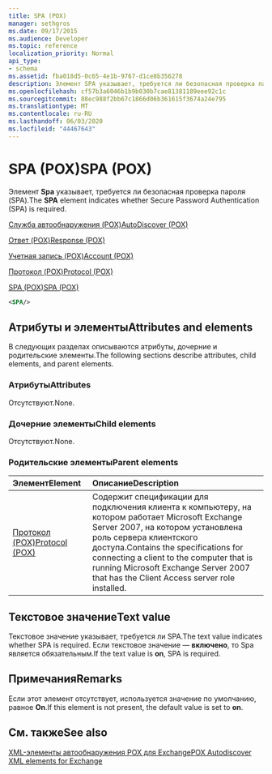 ```yaml
---
title: SPA (POX)
manager: sethgros
ms.date: 09/17/2015
ms.audience: Developer
ms.topic: reference
localization_priority: Normal
api_type:
- schema
ms.assetid: fba018d5-0c65-4e1b-9767-d1ce8b356278
description: Элемент SPA указывает, требуется ли безопасная проверка пароля (SPA).
ms.openlocfilehash: cf57b3a6046b1b9b030b7cae81381189eee92c1c
ms.sourcegitcommit: 88ec988f2bb67c1866d06b361615f3674a24e795
ms.translationtype: MT
ms.contentlocale: ru-RU
ms.lasthandoff: 06/03/2020
ms.locfileid: "44467643"
---
```

# <a name="spa-pox"></a><span data-ttu-id="b15c1-103">SPA (POX)</span><span class="sxs-lookup"><span data-stu-id="b15c1-103">SPA (POX)</span></span>

<span data-ttu-id="b15c1-104">Элемент **Spa** указывает, требуется ли безопасная проверка пароля (SPA).</span><span class="sxs-lookup"><span data-stu-id="b15c1-104">The **SPA** element indicates whether Secure Password Authentication (SPA) is required.</span></span> 
  
[<span data-ttu-id="b15c1-105">Служба автообнаружения (POX)</span><span class="sxs-lookup"><span data-stu-id="b15c1-105">AutoDiscover (POX)</span></span>](autodiscover-pox.md)
  
[<span data-ttu-id="b15c1-106">Ответ (POX)</span><span class="sxs-lookup"><span data-stu-id="b15c1-106">Response (POX)</span></span>](response-pox.md)
  
[<span data-ttu-id="b15c1-107">Учетная запись (POX)</span><span class="sxs-lookup"><span data-stu-id="b15c1-107">Account (POX)</span></span>](account-pox.md)
  
[<span data-ttu-id="b15c1-108">Протокол (POX)</span><span class="sxs-lookup"><span data-stu-id="b15c1-108">Protocol (POX)</span></span>](protocol-pox.md)
  
[<span data-ttu-id="b15c1-109">SPA (POX)</span><span class="sxs-lookup"><span data-stu-id="b15c1-109">SPA (POX)</span></span>](spa-pox.md)
  
```xml
<SPA/>
```

## <a name="attributes-and-elements"></a><span data-ttu-id="b15c1-110">Атрибуты и элементы</span><span class="sxs-lookup"><span data-stu-id="b15c1-110">Attributes and elements</span></span>

<span data-ttu-id="b15c1-111">В следующих разделах описываются атрибуты, дочерние и родительские элементы.</span><span class="sxs-lookup"><span data-stu-id="b15c1-111">The following sections describe attributes, child elements, and parent elements.</span></span>
  
### <a name="attributes"></a><span data-ttu-id="b15c1-112">Атрибуты</span><span class="sxs-lookup"><span data-stu-id="b15c1-112">Attributes</span></span>

<span data-ttu-id="b15c1-113">Отсутствуют.</span><span class="sxs-lookup"><span data-stu-id="b15c1-113">None.</span></span>
  
### <a name="child-elements"></a><span data-ttu-id="b15c1-114">Дочерние элементы</span><span class="sxs-lookup"><span data-stu-id="b15c1-114">Child elements</span></span>

<span data-ttu-id="b15c1-115">Отсутствуют.</span><span class="sxs-lookup"><span data-stu-id="b15c1-115">None.</span></span>
  
### <a name="parent-elements"></a><span data-ttu-id="b15c1-116">Родительские элементы</span><span class="sxs-lookup"><span data-stu-id="b15c1-116">Parent elements</span></span>

|<span data-ttu-id="b15c1-117">**Элемент**</span><span class="sxs-lookup"><span data-stu-id="b15c1-117">**Element**</span></span>|<span data-ttu-id="b15c1-118">**Описание**</span><span class="sxs-lookup"><span data-stu-id="b15c1-118">**Description**</span></span>|
|:-----|:-----|
|[<span data-ttu-id="b15c1-119">Протокол (POX)</span><span class="sxs-lookup"><span data-stu-id="b15c1-119">Protocol (POX)</span></span>](protocol-pox.md) <br/> |<span data-ttu-id="b15c1-120">Содержит спецификации для подключения клиента к компьютеру, на котором работает Microsoft Exchange Server 2007, на котором установлена роль сервера клиентского доступа.</span><span class="sxs-lookup"><span data-stu-id="b15c1-120">Contains the specifications for connecting a client to the computer that is running Microsoft Exchange Server 2007 that has the Client Access server role installed.</span></span>  <br/> |
   
## <a name="text-value"></a><span data-ttu-id="b15c1-121">Текстовое значение</span><span class="sxs-lookup"><span data-stu-id="b15c1-121">Text value</span></span>

<span data-ttu-id="b15c1-122">Текстовое значение указывает, требуется ли SPA.</span><span class="sxs-lookup"><span data-stu-id="b15c1-122">The text value indicates whether SPA is required.</span></span> <span data-ttu-id="b15c1-123">Если текстовое значение — **включено**, то Spa является обязательным.</span><span class="sxs-lookup"><span data-stu-id="b15c1-123">If the text value is **on**, SPA is required.</span></span>
  
## <a name="remarks"></a><span data-ttu-id="b15c1-124">Примечания</span><span class="sxs-lookup"><span data-stu-id="b15c1-124">Remarks</span></span>

<span data-ttu-id="b15c1-125">Если этот элемент отсутствует, используется значение по умолчанию, равное **On**.</span><span class="sxs-lookup"><span data-stu-id="b15c1-125">If this element is not present, the default value is set to **on**.</span></span>
  
## <a name="see-also"></a><span data-ttu-id="b15c1-126">См. также</span><span class="sxs-lookup"><span data-stu-id="b15c1-126">See also</span></span>



[<span data-ttu-id="b15c1-127">XML-элементы автообнаружения POX для Exchange</span><span class="sxs-lookup"><span data-stu-id="b15c1-127">POX Autodiscover XML elements for Exchange</span></span>](pox-autodiscover-xml-elements-for-exchange.md)

